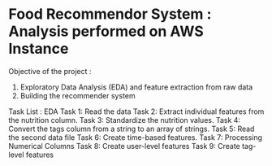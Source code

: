 # Food Recommendor System : Analysis performed on AWS Instance
Objective of the project : 
1. Exploratory Data Analysis (EDA) and feature extraction from raw data 
2. Building the recommender system

Task List : EDA
Task 1: Read the data
Task 2: Extract individual features from the nutrition column.
Task 3: Standardize the nutrition values.
Task 4: Convert the tags column from a string to an array of strings.
Task 5: Read the second data file
Task 6:  Create time-based features.
Task 7: Processing Numerical Columns 
Task 8: Create user-level features
Task 9: Create tag-level features 
